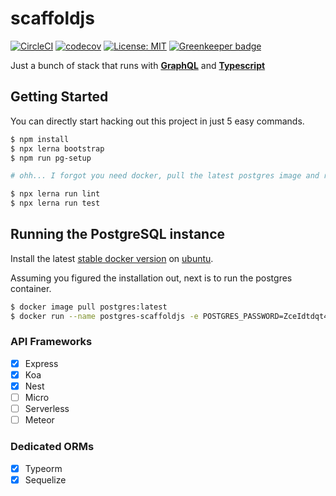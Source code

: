 # scaffoldjs

[![CircleCI](https://circleci.com/gh/kugtong33/scaffoldjs.svg?style=svg)](https://circleci.com/gh/kugtong33/scaffoldjs) [![codecov](https://codecov.io/gh/kugtong33/scaffoldjs/branch/master/graph/badge.svg)](https://codecov.io/gh/kugtong33/scaffoldjs) [![License: MIT](https://img.shields.io/badge/License-MIT-yellow.svg)](https://opensource.org/licenses/MIT) [![Greenkeeper badge](https://badges.greenkeeper.io/kugtong33/scaffoldjs.svg)](https://greenkeeper.io/)

Just a bunch of stack that runs with [**GraphQL**](https://graphql.org/) and [**Typescript**](https://www.typescriptlang.org/)

## Getting Started

You can directly start hacking out this project in just 5 easy commands.

```bash
$ npm install
$ npx lerna bootstrap
$ npm run pg-setup

# ohh... I forgot you need docker, pull the latest postgres image and run it

$ npx lerna run lint
$ npx lerna run test
```

## Running the PostgreSQL instance

Install the latest [stable docker version](https://docs.docker.com/release-notes/docker-ce/) on [ubuntu](https://docs.docker.com/install/linux/docker-ce/ubuntu/).

Assuming you figured the installation out, next is to run the postgres container.

```bash
$ docker image pull postgres:latest
$ docker run --name postgres-scaffoldjs -e POSTGRES_PASSWORD=ZceIdtdqt4wvjmQQvWdO -p 5432:5432 -d postgres
```

### API Frameworks

- [x] Express
- [x] Koa
- [x] Nest
- [ ] Micro
- [ ] Serverless
- [ ] Meteor

### Dedicated ORMs

- [x] Typeorm
- [x] Sequelize